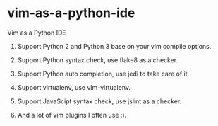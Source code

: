 # vim-as-a-python-ide

Vim as a Python IDE

1) Support Python 2 and Python 3 base on your vim compile options.

2) Support Python syntax check, use flake8 as a checker.

3) Support Python auto completion, use jedi to take care of it.

4) Support virtualenv, use vim-virtualenv.

5) Support JavaScipt syntax check, use jslint as a checker.

6) And a lot of vim plugins I often use :).
